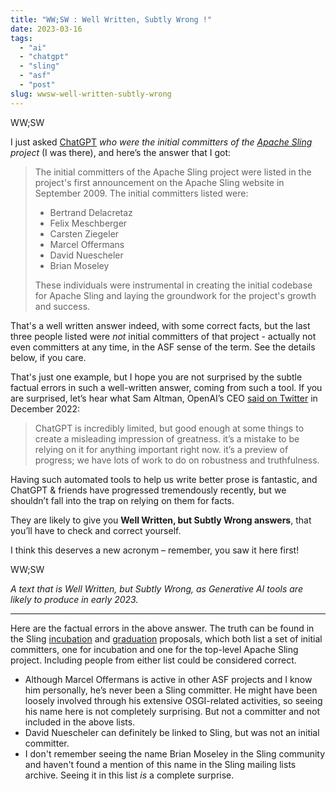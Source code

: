 ```yaml
---
title: "WW;SW : Well Written, Subtly Wrong !"
date: 2023-03-16
tags: 
  - "ai"
  - "chatgpt"
  - "sling"
  - "asf"
  - "post"
slug: wwsw-well-written-subtly-wrong
---
```


WW;SW

I just asked [ChatGPT](https://chat.openai.com/chat) _who were the initial committers of the [Apache Sling](https://sling.apache.org/) project_ (I was there), and here’s the answer that I got:

> The initial committers of the Apache Sling project were listed in the project's first announcement on the Apache Sling website in September 2009. The initial committers listed were:
> 
> - Bertrand Delacretaz
> - Felix Meschberger
> - Carsten Ziegeler
> - Marcel Offermans
> - David Nuescheler
> - Brian Moseley
> 
> These individuals were instrumental in creating the initial codebase for Apache Sling and laying the groundwork for the project's growth and success.

That's a well written answer indeed, with some correct facts, but the last three people listed were _not_ initial committers of that project - actually not even committers at any time, in the ASF sense of the term. See the details below, if you care.

That's just one example, but I hope you are not surprised by the subtle factual errors in such a well-written answer, coming from such a tool. If you are surprised, let’s hear what Sam Altman, OpenAI’s CEO [said on Twitter](https://twitter.com/sama/status/1601731295792414720) in December 2022:

> ChatGPT is incredibly limited, but good enough at some things to create a misleading impression of greatness. it’s a mistake to be relying on it for anything important right now. it’s a preview of progress; we have lots of work to do on robustness and truthfulness.

Having such automated tools to help us write better prose is fantastic, and ChatGPT & friends have progressed tremendously recently, but we shouldn’t fall into the trap on relying on them for facts.

They are likely to give you **Well Written, but Subtly Wrong answers**, that you’ll have to check and correct yourself.

I think this deserves a new acronym – remember, you saw it here first!

WW;SW

_A text that is Well Written, but Subtly Wrong, as Generative AI tools are likely to produce in early 2023._

* * *

Here are the factual errors in the above answer. The truth can be found in the Sling [incubation](https://lists.apache.org/thread/bjjqpsxs5dd5rkhvdgj0zokcdj1dp36q) and [graduation](https://lists.apache.org/thread/t4ybvc540n5xq728k29h8hl85y41bwv8) proposals, which both list a set of initial committers, one for incubation and one for the top-level Apache Sling project. Including people from either list could be considered correct.

- Although Marcel Offermans is active in other ASF projects and I know him personally, he’s never been a Sling committer. He might have been loosely involved through his extensive OSGI-related activities, so seeing his name here is not completely surprising. But not a committer and not included in the above lists.
- David Nuescheler can definitely be linked to Sling, but was not an initial committer.
- I don't remember seeing the name Brian Moseley in the Sling community and haven't found a mention of this name in the Sling mailing lists archive. Seeing it in this list _is_ a complete surprise.
